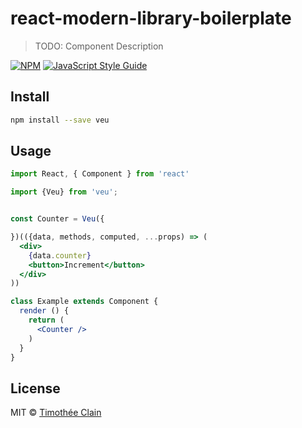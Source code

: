 # react-modern-library-boilerplate

> TODO: Component Description

[![NPM](https://img.shields.io/npm/v/react-modern-library-boilerplate.svg)](https://www.npmjs.com/package/react-modern-library-boilerplate) [![JavaScript Style Guide](https://img.shields.io/badge/code_style-standard-brightgreen.svg)](https://standardjs.com)

## Install

```bash
npm install --save veu
```

## Usage

```jsx
import React, { Component } from 'react'

import {Veu} from 'veu';


const Counter = Veu({

})(({data, methods, computed, ...props) => (
  <div>
    {data.counter}
    <button>Increment</button>
  </div>   
))

class Example extends Component {
  render () {
    return (
      <Counter />
    )
  }
}
```

## License

MIT © [Timothée Clain](https://github.com/tclain)
